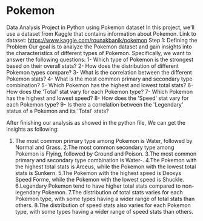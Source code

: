 # Pokemon
Data Analysis Project in Python using Pokemon dataset
In this project, we'll use a dataset from Kaggle that contains information about Pokemon.
Link to dataset: https://www.kaggle.com/rounakbanik/pokemon
Step 1: Defining the Problem
Our goal is to analyze the Pokemon dataset and gain insights into the characteristics of different types of Pokemon. Specifically, we want to answer the following questions:
1- Which type of Pokemon is the strongest based on their overall stats?
2- How does the distribution of different Pokemon types compare?
3- What is the correlation between the different Pokemon stats?
4- What is the most common primary and secondary type combination?
5- Which Pokemon has the highest and lowest total stats?
6- How does the 'Total' stat vary for each Pokemon type?
7- Which Pokemon has the highest and lowest speed?
8- How does the 'Speed' stat vary for each Pokemon type?
9- Is there a correlation between the 'Legendary' status of a Pokemon and its 'Total' stats?

After finishing our analysis as showed in the python file, We can get the insights as following:

1. The most common primary type among Pokemon is Water, followed by Normal and Grass.
2.The most common secondary type among Pokemon is Flying, followed by Ground and Poison.
3.The most common primary and secondary type combination is Water-.
4.The Pokemon with the highest total stats is Arceus, while the Pokemon with the lowest total stats is Sunkern.
5.The Pokemon with the highest speed is Deoxys Speed Forme, while the Pokemon with the lowest speed is Shuckle.
6.Legendary Pokemon tend to have higher total stats compared to non-legendary Pokemon.
7.The distribution of total stats varies for each Pokemon type, with some types having a wider range of total stats than others.
8.The distribution of speed stats also varies for each Pokemon type, with some types having a wider range of speed stats than others.
